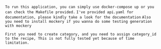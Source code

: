 `To run this application, you can simply use docker-compose up or you can check the Makefile provided.`
`I've provided api.yaml for documentation, please kindly take a look for the documentation`
`Also you need to install mockery if you wanna do some testing generation with mockery`

`First you need to create category, and you need to assign category_id to the recipe, This is not fully tested yet because of time limitation.`
